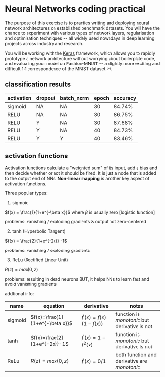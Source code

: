 # Neural Networks coding practical
The purpose of this exercise is to practies writing and deploying neural network architectures on established benchmark datasets. You will have the chance to experiment with various types of network layers, regularisation and optimisation techniques -- all widely used nowadays in deep learning projects across industry and research.

You will be working with the [Keras](https://keras.io/) framework, which allows you to rapidly prototype a network architecture without worrying about boilerplate code, and evaluating your model on Fashion-MNIST -- a slightly more exciting and difficult 1:1 correspondence of the MNIST dataset :-).

## classification results
| activation | dropout | batch_norm | epoch | accuracy |
| --- | --- | --- | --- | --- |
| sigmoid | NA | NA | 30 | 84.74% |
| RELU | NA | NA | 30 | 86.75% |
| RELU | Y | NA | 30 | 87.68% |
| RELU | Y | NA | 40 | 84.73% |
| RELU | Y | Y | 40 | 83.46% |

## activation functions

Activation functions calculate a "weighted sum" of its input, add a bias and then decide whether or not it should be fired. It is just a node that is added to the output end of NNs. **Non-linear mapping** is another key aspect of activation functions.

Three popular types:
1. sigmoid

$f(x) = \frac{1}{1+e^{-\beta x}}$ where $\beta$ is usually zero [logistic function]

problems: vanishing / exploding gradients & output not zero-centered

2. tanh (Hyperbolic Tangent)

$f(x) = \frac{2}{1+e^{-2x}} -1$ 

problems: vanishing / exploding gradients

3. ReLu (Rectified Linear Unit)

$R(z) = max(0, z)$

problems: resulting in dead neurons
BUT, it helps NNs to learn fast and avoid vanishing gradients

addtional info:

| name      | equation                          | derivative                | notes     |
| --        | --                                | --                        | --        |
| sigmoid   | $f(x)=\frac{1}{1+e^{-\beta x}}$   | $f^{'}(x)=f(x)(1-f(x))$   | function is *monotonic* but derivative is not            |
| tanh      | $f(x)=\frac{2}{1+e^{-2x}}-1$      | $f^{'}(x)=1-f^{2}(x)$     | function is *monotonic* but derivative is not            |
| ReLu      | $R(z)=max(0, z)$                  | $f^{'}(x)=0/1$            | both function and derivative are *monotonic*      |